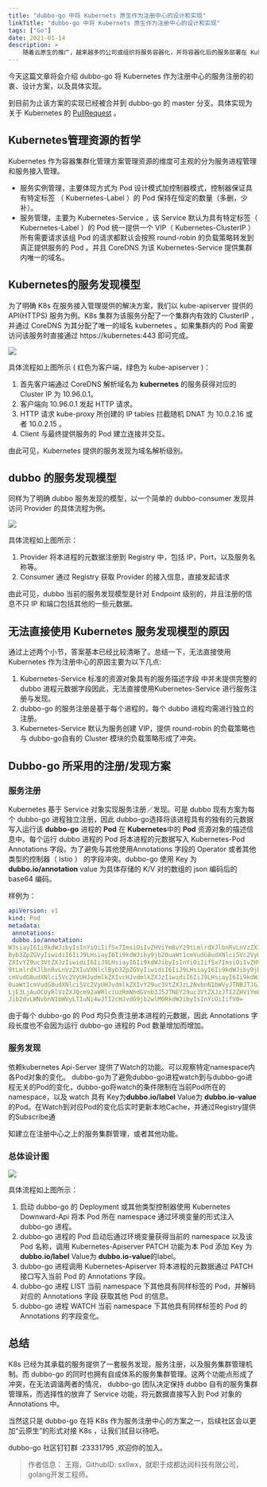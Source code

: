 ```yaml
---
title: "dubbo-go 中将 Kubernets 原⽣作为注册中⼼的设计和实现"
linkTitle: "dubbo-go 中将 Kubernets 原⽣作为注册中⼼的设计和实现"
tags: ["Go"]
date: 2021-01-14
description: >
    随着云原⽣的推⼴，越来越多的公司或组织将服务容器化，并将容器化后的服务部署在 Kubernetes 集群中。
---
```


今天这篇⽂章将会介绍 dubbo-go 将 Kubernetes 作为注册中⼼的服务注册的初衷、设计⽅案，以及具体实现。

到⽬前为⽌该⽅案的实现已经被合并到 dubbo-go 的 master 分⽀。具体实现为关于 Kubernetes 的 [PullRequest](https://github.com/apache/dubbo-go/pull/400) 。

## Kubernetes管理资源的哲学

Kubernetes 作为容器集群化管理⽅案管理资源的维度可主观的分为服务进程管理和服务接⼊管理。

- 服务实例管理，主要体现⽅式为 Pod 设计模式加控制器模式，控制器保证具有特定标签 （ Kubernetes-Label ）的 Pod 保持在恒定的数量（多删，少补）。
- 服务管理，主要为 Kubernetes-Service ，该 Service 默认为具有特定标签（ Kubernetes-Label ）的 Pod 统⼀提供⼀个 VIP（ Kubernetes-ClusterIP ）所有需要请求该组 Pod 的请求都默认会按照 round-robin 的负载策略转发到真正提供服务的 Pod 。并且 CoreDNS 为该 Kubernetes-Service 提供集群内唯⼀的域名。

## Kubernetes的服务发现模型

为了明确 K8s 在服务接入管理提供的解决方案，我们以 kube-apiserver 提供的 API(HTTPS) 服务为例。K8s 集群为该服务分配了一个集群内有效的 ClusterIP ，并通过 CoreDNS 为其分配了唯一的域名 kubernetes 。如果集群内的 Pod 需要访问该服务时直接通过 https://kubernetes:443 即可完成。

![](/imgs/blog/dubbo-go/k8s/k8s-service-discovery.png)

具体流程如上图所示 ( 红⾊为客户端，绿⾊为 kube-apiserver )：

1. ⾸先客户端通过 CoreDNS 解析域名为 **kubernetes** 的服务获得对应的 Cluster IP 为 10.96.0.1。
2. 客户端向 10.96.0.1 发起 HTTP 请求。
3. HTTP 请求 kube-proxy 所创建的 IP tables 拦截随机 DNAT 为 10.0.2.16 或者 10.0.2.15 。
4. Client 与最终提供服务的 Pod 建⽴连接并交互。

由此可⻅，Kubernetes 提供的服务发现为域名解析级别。

## dubbo 的服务发现模型

同样为了明确 dubbo 服务发现的模型，以⼀个简单的 dubbo-consumer 发现并访问 Provider 的具体流程为例。

![](/imgs/blog/dubbo-go/k8s/dubbo-service-discovery.png)

具体流程如上图所示：

1. Provider 将本进程的元数据注册到 Registry 中，包括 IP，Port，以及服务名称等。
2. Consumer 通过 Registry 获取 Provider 的接⼊信息，直接发起请求

由此可⻅，dubbo 当前的服务发现模型是针对 Endpoint 级别的，并且注册的信息不只 IP 和端⼝包括其他的⼀些元数据。

## 无法直接使用 Kubernetes 服务发现模型的原因

通过上述两个⼩节，答案基本已经⽐较清晰了。总结⼀下，⽆法直接使⽤ Kubernetes 作为注册中⼼的原因主要为以下⼏点:

1. Kubernetes-Service 标准的资源对象具有的服务描述字段 中并未提供完整的 dubbo 进程元数据字段因此，⽆法直接使⽤Kubernetes-Service 进⾏服务注册与发现。
2.  dubbo-go 的服务注册是基于每个进程的，每个 dubbo 进程均需进⾏独⽴的注册。
3.  Kubernetes-Service 默认为服务创建 VIP，提供 round-robin 的负载策略也与 dubbo-go⾃有的 Cluster 模块的负载策略形成了冲突。

## Dubbo-go 所采⽤的注册/发现⽅案

### 服务注册

Kubernetes 基于 Service 对象实现服务注册／发现。可是 dubbo 现有⽅案为每个 dubbo-go 进程独⽴注册，因此 dubbo-go选择将该进程具有的独有的元数据写⼊运⾏该 **dubbo-go** 进程的 **Pod** 在 **Kubernetes**中的 **Pod** 资源对象的描述信息中。每个运⾏ dubbo 进程的 Pod 将本进程的元数据写⼊ Kubernetes-Pod Annotations 字段。为了避免与其他使⽤Annotations 字段的 Operator 或者其他类型的控制器（ Istio ） 的字段冲突。dubbo-go 使⽤ Key 为 **dubbo.io/annotation** value 为具体存储的 K/V 对的数组的 json 编码后的 base64 编码。

样例为：

```yaml
apiVersion: v1
kind: Pod
metadata:
 annotations:
 dubbo.io/annotation:
W3siayI6Ii9kdWJibyIsInYiOiIifSx7ImsiOiIvZHViYm8vY29tLmlrdXJlbnRvLnVzZXIuVXNlcl
Byb3ZpZGVyIiwidiI6IiJ9LHsiayI6Ii9kdWJiby9jb20uaWt1cmVudG8udXNlci5Vc2VyUHJvdmlk
ZXIvY29uc3VtZXJzIiwidiI6IiJ9LHsiayI6Ii9kdWJibyIsInYiOiIifSx7ImsiOiIvZHViYm8vY2
9tLmlrdXJlbnRvLnVzZXIuVXNlclByb3ZpZGVyIiwidiI6IiJ9LHsiayI6Ii9kdWJiby9jb20uaWt1
cmVudG8udXNlci5Vc2VyUHJvdmlkZXIvcHJvdmlkZXJzIiwidiI6IiJ9LHsiayI6Ii9kdWJiby9jb2
0uaWt1cmVudG8udXNlci5Vc2VyUHJvdmlkZXIvY29uc3VtZXJzL2NvbnN1bWVyJTNBJTJGJTJGMTcy
LjE3LjAuOCUyRlVzZXJQcm92aWRlciUzRmNhdGVnb3J5JTNEY29uc3VtZXJzJTI2ZHViYm8lM0RkdW
Jib2dvLWNvbnN1bWVyLTIuNi4wJTI2cHJvdG9jb2wlM0RkdWJibyIsInYiOiIifV0=
```

由于每个 dubbo-go 的 Pod 均只负责注册本进程的元数据，因此 Annotations 字段⻓度也不会因为运⾏ dubbo-go 进程的 Pod 数量增加⽽增加。

### 服务发现

依赖kubernetes Api-Server 提供了Watch的功能。可以观察特定namespace内各Pod对象的变化。 dubbo-go为了避免dubbo-go进程watch到与dubbo-go进程⽆关的Pod的变化，dubbo-go将watch的条件限制在当前Pod所在的namespace，以及 watch 具有 Key为**dubbo.io/label** Value为 **dubbo.io-value** 的Pod。在Watch到对应Pod的变化后实时更新本地Cache，并通过Registry提供的Subscribe通

知建⽴在注册中⼼之上的服务集群管理，或者其他功能。

### 总体设计图

![](/imgs/blog/dubbo-go/k8s/design.png)

具体流程如上图所示：

1. 启动 dubbo-go 的 Deployment 或其他类型控制器使⽤ Kubernetes Downward-Api 将本 Pod 所在 namespace 通过环境变量的形式注⼊ dubbo-go 进程。
2. dubbo-go 进程的 Pod 启动后通过环境变量获得当前的 namespace 以及该 Pod 名称，调⽤ Kubernetes-Apiserver PATCH 功能为本 Pod 添加 Key 为 **dubbo.io/label** Value为 **dubbo.io-value**的label。
3. dubbo-go 进程调⽤ Kubernetes-Apiserver 将本进程的元数据通过 PATCH 接⼝写⼊当前 Pod 的 Annotations 字段。
4. dubbo-go 进程 LIST 当前 namespace 下其他具有同样标签的 Pod，并解码对应的 Annotations 字段 获取其他 Pod 的信息。
5. dubbo-go 进程 WATCH 当前 namespace 下其他具有同样标签的 Pod 的 Annotations 的字段变化。

## 总结

K8s 已经为其承载的服务提供了一套服务发现，服务注册，以及服务集群管理机制。而  dubbo-go 的同时也拥有自成体系的服务集群管理。这两个功能点形成了冲突，在无法调谐两者的情况， dubbo-go 团队决定保持 dubbo 自有的服务集群管理系，而选择性的放弃了 Service 功能，将元数据直接写入到 Pod 对象的 Annotations 中。


当然这只是 dubbo-go 在将 K8s 作为服务注册中心的方案之一，后续社区会以更加“云原生”的形式对接 K8s ，让我们拭目以待吧。

dubbo-go 社区钉钉群 :23331795 ,欢迎你的加入。

> 作者信息： 王翔，GithubID: sxllwx，就职于成都达闼科技有限公司，golang开发工程师。
